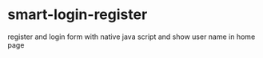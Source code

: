 # smart-login-register
register and login form with native java script and show user name in home page 

